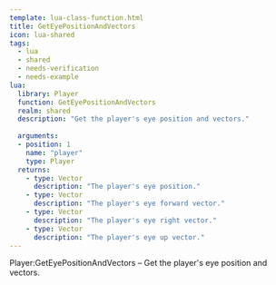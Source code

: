 ```yaml
---
template: lua-class-function.html
title: GetEyePositionAndVectors
icon: lua-shared
tags:
  - lua
  - shared
  - needs-verification
  - needs-example
lua:
  library: Player
  function: GetEyePositionAndVectors
  realm: shared
  description: "Get the player's eye position and vectors."
  
  arguments:
  - position: 1
    name: "player"
    type: Player
  returns:
    - type: Vector
      description: "The player's eye position."
    - type: Vector
      description: "The player's eye forward vector."
    - type: Vector
      description: "The player's eye right vector."
    - type: Vector
      description: "The player's eye up vector."
---
```


<div class="lua__search__keywords">
Player:GetEyePositionAndVectors &#x2013; Get the player's eye position and vectors.
</div>
